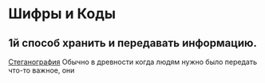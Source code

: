 # Шифры и Коды

## 1й способ хранить и передавать информацию.
[Стеганография](https://www.techyv.com/sites/default/users/Images-Folder/An-art-of-hiding-the-information-image-techyv.jpg)
Обычно в древности когда людям нужно было передать что-то важное, они 
